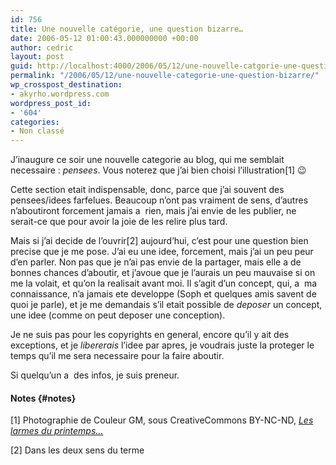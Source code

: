 ```yaml
---
id: 756
title: Une nouvelle catégorie, une question bizarre…
date: 2006-05-12 01:00:43.000000000 +00:00
author: cedric
layout: post
guid: http://localhost:4000/2006/05/12/une-nouvelle-catgorie-une-question-bizarre.html
permalink: "/2006/05/12/une-nouvelle-categorie-une-question-bizarre/"
wp_crosspost_destination:
- akyrho.wordpress.com
wordpress_post_id:
- '604'
categories:
- Non classé
---
```

<img src="https://i2.wp.com/www.parenthese.be/dotclear/images/pensee.jpg?w=900" alt="" data-recalc-dims="1" />J’inaugure ce soir une nouvelle categorie au blog, qui me semblait necessaire : _pensees_. Vous noterez que j’ai bien choisi l’illustration[1] 😉

Cette section etait indispensable, donc, parce que j’ai souvent des pensees/idees farfelues. Beaucoup n’ont pas vraiment de sens, d’autres n’aboutiront forcement jamais a  rien, mais j’ai envie de les publier, ne serait-ce que pour avoir la joie de les relire plus tard.

Mais si j’ai decide de l’ouvrir[2] aujourd’hui, c’est pour une question bien precise que je me pose. J’ai eu une idee, forcement, mais j’ai un peu peur d’en parler. Non pas que je n’ai pas envie de la partager, mais elle a de bonnes chances d’aboutir, et j’avoue que je l’aurais un peu mauvaise si on me la volait, et qu’on la realisait avant moi. Il s’agit d’un concept, qui, a  ma connaissance, n’a jamais ete developpe (Soph et quelques amis savent de quoi je parle), et je me demandais s’il etait possible de _deposer_ un concept, une idee (comme on peut deposer une conception).

Je ne suis pas pour les copyrights en general, encore qu’il y ait des exceptions, et je _libererais_ l’idee par apres, je voudrais juste la proteger le temps qu’il me sera necessaire pour la faire aboutir.

Si quelqu’un a  des infos, je suis preneur.

#### Notes {#notes}

[1] Photographie de Couleur GM, sous CreativeCommons BY-NC-ND, _[Les larmes du printemps…](http://flickr.com/photos/couleursgm/144658463/)_

[2] Dans les deux sens du terme